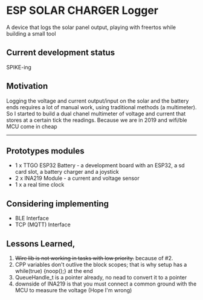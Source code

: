 # ESP SOLAR CHARGER Logger

A device that logs the solar panel output, playing with freertos while building a small tool

## Current development status 

SPIKE-ing

## Motivation

Logging the voltage and current output/input on the solar and the battery ends requires a lot of manual work, using traditional methods (a multimeter). So I started to build a dual chanel multimeter of voltage and current that stores at a certain tick the readings. Because we are in 2019 and wifi/ble MCU come in cheap 

---------- 

## Prototypes modules

- 1 x TTGO ESP32 Battery - a development board with an ESP32, a sd card slot, a battery charger and a joystick
- 2 x INA219 Module - a current and voltage sensor
- 1 x a real time clock


## Considering implementing

- BLE Interface
- TCP (MQTT) Interface

## Lessons Learned,

1. <strike> Wire lib is not working in tasks with low priority.</strike> because of #2.
2. CPP variables don't outlive the block scopes; that is why setup has a while(true) {noop();} at the end
3. QueueHandle_t is a pointer already, no nead to convert it to a pointer 
4. downside of INA219 is that you must connect a common ground with the MCU to measure the voltage (Hope I'm wrong)